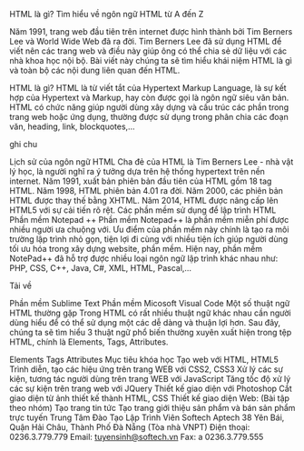 HTML là gì? Tìm hiểu về ngôn ngữ HTML từ A đến Z

Năm 1991, trang web đầu tiên trên internet được hình thành bởi Tim Berners Lee và World Wide Web đã ra đời. Tim Berners Lee đã sử dụng HTML để viết nên các trang web và điều này giúp ông có thể chia sẻ dữ liệu với các nhà khoa học nội bộ. Bài viết này chúng ta sẽ tìm hiểu khái niệm HTML là gì và toàn bộ các nội dung liên quan đến HTML.

HTML là gì?
HTML là từ viết tắt của Hypertext Markup Language, là sự kết hợp của Hypertext và Markup, hay còn được gọi là ngôn ngữ siêu văn bản. HTML có chức năng giúp người dùng xây dựng và cấu trúc các phần trong trang web hoặc ứng dụng, thường được sử dụng trong phân chia các đoạn văn, heading, link, blockquotes,…

ghi chu

Lịch sử của ngôn ngữ HTML
Cha đẻ của HTML là Tim Berners Lee - nhà vật lý học, là người nghĩ ra ý tưởng dựa trên hệ thống hypertext trên nền internet.
Năm 1991, xuất bản phiên bản đầu tiên của HTML gồm 18 tag HTML.
Năm 1998, HTML phiên bản 4.01 ra đời.
Năm 2000, các phiên bản HTML được thay thế bằng XHTML.
Năm 2014, HTML được nâng cấp lên HTML5 với sự cải tiến rõ rệt.
Các phần mềm sử dụng để lập trình HTML
Phần mềm Notepad ++
Phần mềm Notepad++ là phần mềm miễn phí được nhiều người ưa chuộng với. Ưu điểm của phần mềm này chính là tạo ra môi trường lập trình nhỏ gọn, tiện lợi đi cùng với nhiều tiện ích giúp người dùng tối ưu hóa trong xây dựng website, phần mềm. Hiện nay, phần mềm NotePad++ đã hỗ trợ được nhiều loại ngôn ngữ lập trình khác nhau như: PHP, CSS, C++, Java, C#, XML, HTML, Pascal,…

Tải về

Phần mềm Sublime Text
Phần mềm Micosoft Visual Code
Một số thuật ngữ HTML thường gặp
Trong HTML có rất nhiều thuật ngữ khác nhau cần người dùng hiểu để có thể sử dụng một các dễ dàng và thuận lợi hơn. Sau đây, chúng ta sẽ tìm hiểu 3 thuật ngữ phổ biến thường xuyên xuất hiện trong tệp HTML, chính là Elements, Tags, Attributes.

Elements
Tags
Attributes
Mục tiêu khóa học
Tạo web với HTML, HTML5
Trình diễn, tạo các hiệu ứng trên trang WEB với CSS2, CSS3
Xử lý các sự kiện, tương tác người dùng trên trang WEB với JavaScript
Tăng tốc độ xử lý các sự kiện trên trang web với JQuery
Thiết kế giao diện với Photoshop
Cắt giao diện từ ảnh thiết kế thành HTML, CSS
Thiết kế giao diện Web: (Bài tập theo nhóm)
Tạo trang tin tức
Tạo trang giới thiệu sản phẩm và bán sản phẩm trực tuyến
Trung Tâm Đào Tạo Lập Trình Viên Softech Aptech
38 Yên Bái, Quận Hải Châu, Thành Phố Đà Nẵng (Tòa nhà VNPT)
Điện thoại: 0236.3.779.779
Email: tuyensinh@softech.vn
Fax: a 0236.3.779.555